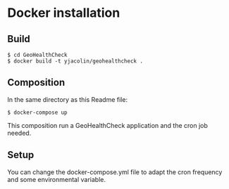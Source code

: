 # Docker installation

## Build

```
$ cd GeoHealthCheck
$ docker build -t yjacolin/geohealthcheck .
```

## Composition

In the same directory as this Readme file:
```
$ docker-compose up
```

This composition run a GeoHealthCheck application and the cron job needed. 

## Setup

You can change the docker-compose.yml file to adapt the cron frequency and some
environmental variable.

